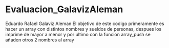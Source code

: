 # Evaluacion_GalavizAleman
Eduardo Rafael Galaviz Aleman
El objetivo de este codigo primeramente es hacer un array con distintos nombres y sueldos de personas, despues los imprime de mayor a menor y por ultimo con la funcion array_push se añaden otros 2 nombres al array

